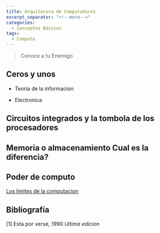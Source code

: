 ```yaml
---
title: Arquitecura de Computadores
excerpt_separator: "<!--more-->"
categories:
  - Conceptos Básicos
tags:
  - Computo
---
```


> Conoce a tu Enemigo

## Ceros y unos

- Teoria de la informacion

- Electronica

## Circuitos integrados y la tombola de los procesadores

## Memoria o almacenamiento Cual es la diferencia?

## Poder de computo

[Los limites de la computacion](#)

## Bibliografía

[1] Esta por verse, 1990 *Ultima edicion*
